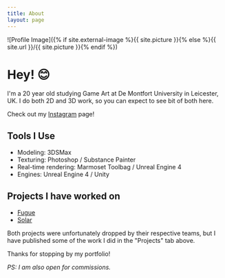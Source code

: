 ```yaml
---
title: About
layout: page
---
```

![Profile Image]({% if site.external-image %}{{ site.picture }}{% else %}{{ site.url }}/{{ site.picture }}{% endif %})

# Hey! 😊

I'm a 20 year old studying Game Art at De Montfort University in Leicester, UK. I do both 2D and 3D work, so you can expect to see bit of both here.

Check out my [Instagram](https://www.instagram.com/specular_art/) page! 

## Tools I Use

* Modeling: 3DSMax
* Texturing: Photoshop / Substance Painter
* Real-time rendering: Marmoset Toolbag / Unreal Engine 4
* Engines: Unreal Engine 4 / Unity


## Projects I have worked on

* [Fugue](https://devmesh.intel.com/projects/fugue)
* [Solar](https://ldjam.com/events/ludum-dare/46/solar)

Both projects were unfortunately dropped by their respective teams, but I have published some of the work I did in the "Projects" tab above.

Thanks for stopping by my portfolio!

*PS: I am also open for commissions.*